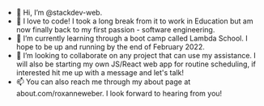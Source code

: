 - 👋 Hi, I’m @stackdev-web.
- 👀 I love to code! I took a long break from it to work in Education but am now finally back to my first passion - software engineering.
- 🌱 I’m currently learning through a boot camp called Lambda School. I hope to be up and running by the end of February 2022.
- 💞️ I’m looking to collaborate on any project that can use my assistance. I will also be starting my own JS/React web app for routine scheduling, if interested hit me up with a message and let's talk!
- 📫 You can also reach me through my about page at about.com/roxanneweber. I look forward to hearing from you!

<!---
stackdev-web/stackdev-web is a ✨ special ✨ repository because its `README.md` (this file) appears on your GitHub profile.
You can click the Preview link to take a look at your changes.
--->
